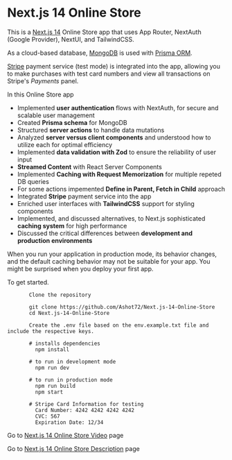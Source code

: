 # Next.js 14 Online Store

This is a [Next.js 14](https://nextjs.org/docs) Online Store app that uses App Router, NextAuth (Google Provider), NextUI, and TailwindCSS. 

As a cloud-based database, [MongoDB](https://www.mongodb.com/atlas/database) is used with [Prisma ORM](https://www.prisma.io/ ). 

[Stripe](https://stripe.com/) payment service (test mode) is integrated into the app, allowing you to make purchases with test card numbers and view all transactions on Stripe's *Payments* panel.

 In this Online Store app
 
 + Implemented **user authentication** flows with NextAuth, for secure and scalable user management
 + Created **Prisma schema** for MongoDB
 + Structured **server actions** to handle data mutations
 + Analyzed **server versus client components** and understood how to utilize each for optimal efficiency
 + Implemented **data validation with Zod** to ensure the reliability of user input
 + **Streamed Content** with React Server Components
 + Implemented **Caching with Request Memorization** for multiple repeted DB queries
 + For some actions impemented **Define in Parent, Fetch in Child** approach
 + Integrated **Stripe** payment service into the app
 + Enriched user interfaces with **TailwindCSS** support for styling components
 + Implemented, and discussed alternatives, to Next.js sophisticated **caching system** for high performance
 + Discussed the critical differences between **development and production environments**

When you run your application in production mode, its behavior changes, and the default caching behavior may not be suitable for your app. You might be surprised when you deploy your first app.

To get started.
```
       Clone the repository

       git clone https://github.com/Ashot72/Next.js-14-Online-Store
       cd Next.js-14-Online-Store

       Create the .env file based on the env.example.txt file and include the respective keys.
       
       # installs dependencies
         npm install

       # to run in development mode
         npm run dev
      
       # to run in production mode
         npm run build
         npm start
      
       # Stripe Card Information for testing
         Card Number: 4242 4242 4242 4242
         CVC: 567
         Expiration Date: 12/34
```

Go to [Next.js 14 Online Store Video](https://youtu.be/lZnUgYTFq6E) page

Go to [Next.js 14 Online Store Description](https://ashot72.github.io/Next.js-14-Online-Store/doc.html) page
